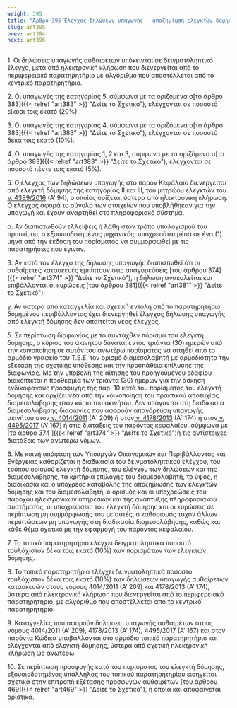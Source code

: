```yaml
---
weight: 395
title: "Άρθρο 395 Έλεγχος δηλώσεων υπαγωγής - αποζημίωση ελεγκτών δόμησης"
slug: art395
prev: art394
next: art396
---
```


1\. Οι δηλώσεις υπαγωγής αυθαιρέτων υπόκεινται σε δειγματοληπτικό έλεγχο, μετά από ηλεκτρονική κλήρωση που διενεργείται από το περιφερειακό παρατηρητήριο με αλγόριθμο που αποστέλλεται από το κεντρικό παρατηρητήριο.

2\. Οι υπαγωγές της κατηγορίας 5, σύμφωνα με τα οριζόμενα σ[το άρθρο 383]({{< relref "art383" >}} "Δείτε το Σχετικό"), ελέγχονται σε ποσοστό είκοσι τοις εκατό (20%).

3\. Οι υπαγωγές της κατηγορίας 4, σύμφωνα με τα οριζόμενα σ[το άρθρο 383]({{< relref "art383" >}} "Δείτε το Σχετικό"), ελέγχονται σε ποσοστό δέκα τοις εκατό (10%).

4\. Οι υπαγωγές της κατηγορίας 1, 2 και 3, σύμφωνα με τα οριζόμενα σ[το άρθρο 383]({{< relref "art383" >}} "Δείτε το Σχετικό"), ελέγχονται σε ποσοστό πέντε τοις εκατό (5%).

5\. Ο έλεγχος των δηλώσεων υπαγωγής στο παρόν Κεφάλαιο διενεργείται από ελεγκτή δόμησης της κατηγορίας ΙΙ και ΙΙΙ, του μητρώου ελεγκτών του<a href="https://ia37rg02wpsa01.blob.core.windows.net/fek/01/2016/20160100094.pdf" title="Δείτε το Σχετικό"> ν. 4389/2016</a> (Α’ 94), ο οποίος ορίζεται ύστερα από ηλεκτρονική κλήρωση. Ο έλεγχος αφορά το σύνολο των στοιχείων που υποβλήθηκαν για την υπαγωγή και έχουν αναρτηθεί στο πληροφοριακό σύστημα.

α. Αν διαπιστωθούν ελλείψεις ή λάθη στον τρόπο υπολογισμού του προστίμου, ο εξουσιοδοτημένος μηχανικός, υποχρεούται μέσα σε ένα (1) μήνα από την έκδοση του πορίσματος να συμμορφωθεί με τις παρατηρήσεις που έγιναν.

β. Αν κατά τον έλεγχο της δήλωσης υπαγωγής διαπιστωθεί ότι οι αυθαίρετες κατασκευές εμπίπτουν στις απαγορεύσεις [του άρθρου 374]({{< relref "art374" >}} "Δείτε το Σχετικό"), η δήλωση ανακαλείται και επιβάλλονται οι κυρώσεις [του άρθρου 381]({{< relref "art381" >}} "Δείτε το Σχετικό").

γ. Αν ύστερα από καταγγελία και σχετική εντολή από το παρατηρητήριο δομημένου περιβάλλοντος έχει διενεργηθεί έλεγχος δήλωσης υπαγωγής από ελεγκτή δόμησης δεν απαιτείται νέος έλεγχος.

δ. Σε περίπτωση διαφωνίας με το συνταχθέν πόρισμα του ελεγκτή δόμησης, ο κύριος του ακινήτου δύναται εντός τριάντα (30) ημερών από την κοινοποίηση σε αυτόν του ανωτέρω πορίσματος να αιτηθεί από το αρμόδιο γραφείο του Τ.Ε.Ε. τον ορισμό διαμεσολαβητή με αρμοδιότητα την εξέταση της σχετικής υπόθεσης και την προσπάθεια επίλυσης της διαφωνίας. Με την υποβολή της αίτησης του προηγούμενου εδαφίου διακόπτεται η προθεσμία των τριάντα (30) ημερών για την άσκηση ενδικοφανούς προσφυγής της παρ. 10 κατά του πορίσματος του ελεγκτή δόμησης και αρχίζει νέα από την κοινοποίηση του πρακτικού αποτυχίας διαμεσολάβησης στον κύριο του ακινήτου. Δεν υπάγονται στη διαδικασία διαμεσολάβησης διαφωνίες που αφορούν απαγόρευση υπαγωγής ακινήτου στον<a href="https://ia37rg02wpsa01.blob.core.windows.net/fek/01/2011/20110100209.pdf" title="Δείτε το Σχετικό"> ν. 4014/2011</a> (Α\` 209) ή στον<a href="https://ia37rg02wpsa01.blob.core.windows.net/fek/01/2013/20130100174.pdf" title="Δείτε το Σχετικό"> ν. 4178/2013</a> (Α\` 174) ή στον<a href="https://ia37rg02wpsa01.blob.core.windows.net/fek/01/2017/20170100167.pdf" title="Δείτε το Σχετικό"> ν. 4495/2017</a> (Α’ 167) ή στις διατάξεις του παρόντος κεφαλαίου, σύμφωνα με [το άρθρο 374 ]({{< relref "art374" >}} "Δείτε το Σχετικό")ή τις αντίστοιχες διατάξεις των ανωτέρω νόμων.

6\. Με κοινή απόφαση των Υπουργών Οικονομικών και Περιβάλλοντος και Ενέργειας καθορίζεται η διαδικασία του δειγματοληπτικού ελέγχου, του τρόπου ορισμού ελεγκτή δόμησης, του ελέγχου των δηλώσεων και της διαμεσολάβησης, τα κριτήρια επιλογής του διαμεσολαβητή, το ύψος, η διαδικασία και ο υπόχρεος καταβολής της αποζημίωσης των ελεγκτών δόμησης και του διαμεσολαβητή, ο ορισμός και οι υποχρεώσεις του παρόχου ηλεκτρονικών υπηρεσιών και της ανάπτυξης πληροφοριακού συστήματος, οι υποχρεώσεις του ελεγκτή δόμησης και οι κυρώσεις σε περίπτωση μη συμμόρφωσής του με αυτές, ο καθορισμός τυχόν άλλων περιπτώσεων μη υπαγωγής στη διαδικασία διαμεσολάβησης, καθώς και κάθε θέμα σχετικό με την εφαρμογή του παρόντος κεφαλαίου.

7\. Το τοπικό παρατηρητήριο ελέγχει δειγματοληπτικά ποσοστό τουλάχιστον δέκα τοις εκατό (10%) των πορισμάτων των ελεγκτών δόμησης.

8\. Το τοπικό παρατηρητήριο ελέγχει δειγματοληπτικά ποσοστό τουλάχιστον δέκα τοις εκατό (10%) των δηλώσεων υπαγωγής αυθαίρετων κατασκευών στους νόμους 4014/2011 (Α’ 209) και 4178/2013 (Α’ 174), ύστερα από ηλεκτρονική κλήρωση που διενεργείται από το περιφερειακό παρατηρητήριο, με αλγόριθμο που αποστέλλεται από το κεντρικό παρατηρητήριο.

9\. Καταγγελίες που αφορούν δηλώσεις υπαγωγής αυθαιρέτων στους νόμους 4014/2011 (Α’ 209), 4178/2013 (Α’ 174), 4495/2017 (Α’ 167) και στον παρόντα Κώδικα υποβάλλονται στο αρμόδιο τοπικό παρατηρητήριο και ελέγχονται από ελεγκτή δόμησης, ύστερα από σχετική ηλεκτρονική κλήρωση ως ανωτέρω.

10\. Σε περίπτωση προσφυγής κατά του πορίσματος του ελεγκτή δόμησης, εξουσιοδοτημένος υπάλληλος του τοπικού παρατηρητηρίου εισηγείται σχετικά στην επιτροπή εξέτασης προσφυγών αυθαιρέτων [του άρθρου 469]({{< relref "art469" >}} "Δείτε το Σχετικό"), η οποία και αποφαίνεται οριστικά.


